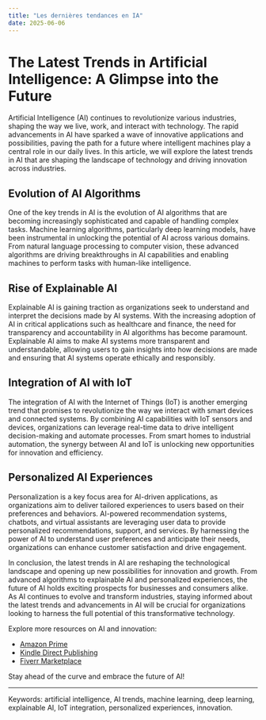 ```yaml
---
title: "Les dernières tendances en IA"
date: 2025-06-06
---
```


# The Latest Trends in Artificial Intelligence: A Glimpse into the Future

Artificial Intelligence (AI) continues to revolutionize various industries, shaping the way we live, work, and interact with technology. The rapid advancements in AI have sparked a wave of innovative applications and possibilities, paving the path for a future where intelligent machines play a central role in our daily lives. In this article, we will explore the latest trends in AI that are shaping the landscape of technology and driving innovation across industries.

## Evolution of AI Algorithms

One of the key trends in AI is the evolution of AI algorithms that are becoming increasingly sophisticated and capable of handling complex tasks. Machine learning algorithms, particularly deep learning models, have been instrumental in unlocking the potential of AI across various domains. From natural language processing to computer vision, these advanced algorithms are driving breakthroughs in AI capabilities and enabling machines to perform tasks with human-like intelligence.

## Rise of Explainable AI

Explainable AI is gaining traction as organizations seek to understand and interpret the decisions made by AI systems. With the increasing adoption of AI in critical applications such as healthcare and finance, the need for transparency and accountability in AI algorithms has become paramount. Explainable AI aims to make AI systems more transparent and understandable, allowing users to gain insights into how decisions are made and ensuring that AI systems operate ethically and responsibly.

## Integration of AI with IoT

The integration of AI with the Internet of Things (IoT) is another emerging trend that promises to revolutionize the way we interact with smart devices and connected systems. By combining AI capabilities with IoT sensors and devices, organizations can leverage real-time data to drive intelligent decision-making and automate processes. From smart homes to industrial automation, the synergy between AI and IoT is unlocking new opportunities for innovation and efficiency.

## Personalized AI Experiences

Personalization is a key focus area for AI-driven applications, as organizations aim to deliver tailored experiences to users based on their preferences and behaviors. AI-powered recommendation systems, chatbots, and virtual assistants are leveraging user data to provide personalized recommendations, support, and services. By harnessing the power of AI to understand user preferences and anticipate their needs, organizations can enhance customer satisfaction and drive engagement.

In conclusion, the latest trends in AI are reshaping the technological landscape and opening up new possibilities for innovation and growth. From advanced algorithms to explainable AI and personalized experiences, the future of AI holds exciting prospects for businesses and consumers alike. As AI continues to evolve and transform industries, staying informed about the latest trends and advancements in AI will be crucial for organizations looking to harness the full potential of this transformative technology.

Explore more resources on AI and innovation:
- [Amazon Prime](https://www.amazon.fr/amazonprime?_encoding=UTF8&primeCampaignId=prime_assoc_ft&tag=zenzen0d-21France)
- [Kindle Direct Publishing](https://www.amazon.fr/kindle-dbs/hz/signup?tag=zenzen0d-21France)
- [Fiverr Marketplace](https://go.fiverr.com/visit/?bta=1071918&brand=fiverrmarketplace)

Stay ahead of the curve and embrace the future of AI!

---
Keywords: artificial intelligence, AI trends, machine learning, deep learning, explainable AI, IoT integration, personalized experiences, innovation.